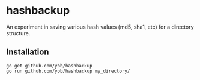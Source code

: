 # hashbackup

An experiment in saving various hash values (md5, sha1, etc) for a directory
structure.

## Installation

    go get github.com/yob/hashbackup
    go run github.com/yob/hashbackup my_directory/


